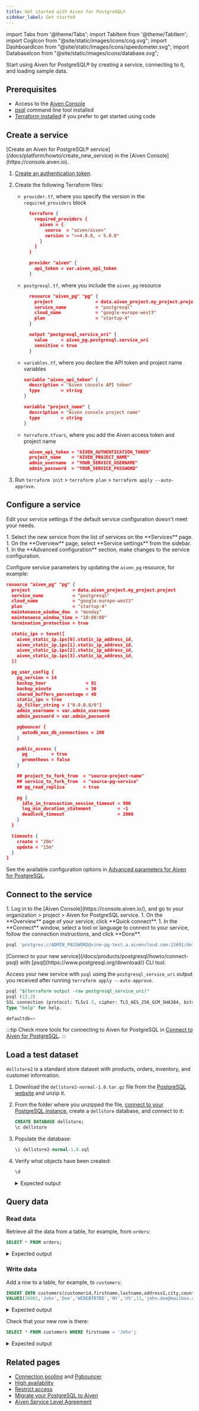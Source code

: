 ```yaml
---
title: Get started with Aiven for PostgreSQL®
sidebar_label: Get started
---
```


import Tabs from '@theme/Tabs';
import TabItem from '@theme/TabItem';
import CogIcon from "@site/static/images/icons/cog.svg";
import DashboardIcon from "@site/static/images/icons/speedometer.svg";
import DatabaseIcon from "@site/static/images/icons/database.svg";

Start using Aiven for PostgreSQL® by creating a service, connecting to it, and loading sample data.

## Prerequisites

- Access to the [Aiven Console](https://console.aiven.io)
- [psql](https://www.postgresql.org/download/) command line tool installed
- [Terraform installed](https://developer.hashicorp.com/terraform/install) if you prefer
  to get started using code

## Create a service

<Tabs groupId="group1">
<TabItem value="1" label="Console" default>
[Create an Aiven for PostgreSQL® service](/docs/platform/howto/create_new_service)  in the
[Aiven Console](https://console.aiven.io).
</TabItem>
<TabItem value="2" label="Terraform">

1. [Create an authentication token](/docs/platform/howto/create_authentication_token).
1. Create the following Terraform files:

   - ``provider.tf``, where you specify the version in the ``required_providers`` block

      ```json
        terraform {
          required_providers {
            aiven = {
              source  = "aiven/aiven"
              version = ">=4.0.0, < 5.0.0"
            }
          }
        }

        provider "aiven" {
          api_token = var.aiven_api_token
        }
      ```

   - ``postgresql.tf``, where you include the ``aiven_pg`` resource

      ```json
        resource "aiven_pg" "pg" {
          project                = data.aiven_project.my_project.project
          service_name           = "postgresql"
          cloud_name             = "google-europe-west3"
          plan                   = "startup-4"
        }

        output "postgresql_service_uri" {
          value     = aiven_pg.postgresql.service_uri
          sensitive = true
        }
      ```

   - ``variables.tf``, where you declare the API token and project name variables

      ```json
      variable "aiven_api_token" {
        description = "Aiven console API token"
        type        = string
      }

      variable "project_name" {
        description = "Aiven console project name"
        type        = string
      }
      ```

   - ``terraform.tfvars``, where you add the Aiven access token and project name

      ```json
        aiven_api_token = "AIVEN_AUTHENTICATION_TOKEN"
        project_name    = "AIVEN_PROJECT_NAME"
        admin_username  = "YOUR_SERVICE_USERNAME"
        admin_password  = "YOUR_SERVICE_PASSWORD"
      ```

1. Run ``terraform init`` > ``terraform plan`` > ``terraform apply --auto-approve``.

</TabItem>
</Tabs>

## Configure a service

Edit your service settings if the default service configuration doesn't meet your needs.

<Tabs groupId="group1">
<TabItem value="1" label="Console" default>
1. Select the new service from the list of services on
   the <DatabaseIcon className="icon"/> **Services** page.
1. On the <DashboardIcon className="icon"/> **Overview** page, select <CogIcon className="icon"/>
   **Service settings** from the sidebar.
1. In the **Advanced configuration** section, make changes to the service
configuration.
</TabItem>
<TabItem value="2" label="Terraform">

Configure service parameters by updating the ``aiven_pg`` resource, for example:

```json
resource "aiven_pg" "pg" {
  project                = data.aiven_project.my_project.project
  service_name           = "postgresql"
  cloud_name             = "google-europe-west3"
  plan                   = "startup-4"
  maintenance_window_dow  = "monday"
  maintenance_window_time = "10:00:00"
  termination_protection = true

  static_ips = toset([
    aiven_static_ip.ips[0].static_ip_address_id,
    aiven_static_ip.ips[1].static_ip_address_id,
    aiven_static_ip.ips[2].static_ip_address_id,
    aiven_static_ip.ips[3].static_ip_address_id,
  ])

  pg_user_config {
    pg_version = 14
    backup_hour               = 01
    backup_minute             = 30
    shared_buffers_percentage = 40
    static_ips = true
    ip_filter_string = ["0.0.0.0/0"]
    admin_username = var.admin_username
    admin_password = var.admin_password

    pgbouncer {
      autodb_max_db_connections = 200
    }

    public_access {
      pg         = true
      prometheus = false
    }

    ## project_to_fork_from  = "source-project-name"
    ## service_to_fork_from  = "source-pg-service"
    ## pg_read_replica       = true

    pg {
      idle_in_transaction_session_timeout = 900
      log_min_duration_statement          = -1
      deadlock_timeout                    = 2000
    }
  }

  timeouts {
    create = "20m"
    update = "15m"
  }
}
```

</TabItem>
</Tabs>

See the available configuration options in
[Advanced parameters for Aiven for PostgreSQL](/docs/products/postgresql/reference/advanced-params).

## Connect to the service

<Tabs groupId="group1">
<TabItem value="Console" label="Console" default>
1. Log in to the [Aiven Console](https://console.aiven.io/), and go to your
   organization > project > Aiven for PostgreSQL service.
1. On the <DashboardIcon className="icon"/> **Overview** page of your service, click
   **Quick connect**.
1. In the **Connect** window, select a tool or language to connect to your service, follow
   the connection instructions, and click **Done**.

   ```sql
   psql 'postgres://ADMIN_PASSWORD@vine-pg-test.a.aivencloud.com:12691/defaultdb?sslmode=require'
   ```

</TabItem>
<TabItem value="psql" label="psql" default>
[Connect to your new service](/docs/products/postgresql/howto/connect-psql) with
[psql](https://www.postgresql.org/download/) CLI tool.
</TabItem>
<TabItem value="Terraform" label="Terraform">

Access your new service with ``psql`` using the ``postgresql_service_uri`` output you
received after running ``terraform apply --auto-approve``.

```sql
psql "$(terraform output -raw postgresql_service_uri)"
psql (13.2)
SSL connection (protocol: TLSv1.3, cipher: TLS_AES_256_GCM_SHA384, bits: 256, compression: off)
Type "help" for help.

defaultdb=>
```

</TabItem>
</Tabs>

:::tip
Check more tools for connecting to Aiven for PostgreSQL in
[Connect to Aiven for PostgreSQL](/docs/products/postgresql/howto/list-code-samples).
:::

## Load a test dataset

`dellstore2` is a standard store dataset with products, orders, inventory, and customer
information.

1.  Download the `dellstore2-normal-1.0.tar.gz` file from the
    [PostgreSQL
    website](https://www.postgresql.org/ftp/projects/pgFoundry/dbsamples/dellstore2/dellstore2-normal-1.0/)
    and unzip it.

1. From the folder where you unzipped the file,
   [connect to your PostgreSQL instance](/docs/products/postgresql/howto/connect-psql),
   create a `dellstore` database, and connect to it:

    ```sql
    CREATE DATABASE dellstore;
    \c dellstore
    ```

1.  Populate the database:

    ```sql
    \i dellstore2-normal-1.0.sql
    ```

1.  Verify what objects have been created:

    ```sql
    \d
    ```
    <!-- vale off -->
    <details>
    <summary>Expected output</summary>
    <div>
        ```sql
         List of relations
         Schema |           Name           |   Type   |  Owner
        --------+--------------------------+----------+----------
         public | categories               | table    | avnadmin
         public | categories_category_seq  | sequence | avnadmin
         public | cust_hist                | table    | avnadmin
         public | customers                | table    | avnadmin
         public | customers_customerid_seq | sequence | avnadmin
         public | inventory                | table    | avnadmin
         public | orderlines               | table    | avnadmin
         public | orders                   | table    | avnadmin
         public | orders_orderid_seq       | sequence | avnadmin
         public | products                 | table    | avnadmin
         public | products_prod_id_seq     | sequence | avnadmin
         public | reorder                  | table    | avnadmin
         (12 rows)
        ```
    </div>
    </details>
    <!-- vale on -->

## Query data

### Read data

Retrieve all the data from a table, for example, from `orders`:

```sql
SELECT * FROM orders;
```

<!-- vale off -->
<details>
<summary>Expected output</summary>
<div>
    ```sql
     orderid | orderdate  | customerid | netamount |  tax  | totalamount
    ---------+------------+------------+-----------+-------+-------------
           1 | 2004-01-27 |       7888 |    313.24 | 25.84 |      339.08
           2 | 2004-01-01 |       4858 |     54.90 |  4.53 |       59.43
           3 | 2004-01-17 |      15399 |    160.10 | 13.21 |      173.31
           4 | 2004-01-28 |      17019 |    106.67 |  8.80 |      115.47
           5 | 2004-01-09 |      14771 |    256.00 | 21.12 |      277.12
           6 | 2004-01-11 |      13734 |    382.59 | 31.56 |      414.15
           7 | 2004-01-05 |      17622 |    256.44 | 21.16 |      277.60
           8 | 2004-01-18 |       8331 |     67.85 |  5.60 |       73.45
           9 | 2004-01-06 |      14902 |     29.82 |  2.46 |       32.28
          10 | 2004-01-18 |      15112 |     20.78 |  1.71 |       22.49
          ...
          (20000 rows)
    ```
</div>
</details>
<!-- vale on -->

### Write data

Add a row to a table, for example, to `customers`:

```sql
INSERT INTO customers(customerid,firstname,lastname,address1,city,country,region,email,creditcardtype,creditcard,creditcardexpiration,username,password,age,gender)
VALUES(20001,'John','Doe','WEDEBTRTBD','NY','US',11,'john.doe@mailbox.com',3,1879279217775922,2025/11,'user20001','password',44,'M');
```

<!-- vale off -->
<details>
<summary>Expected output</summary>
<div>
    ```sql
    INSERT 0 1
    ```
</div>
</details>
<!-- vale on -->

Check that your new row is there:

```sql
SELECT * FROM customers WHERE firstname = 'John';
```

<!-- vale off -->
<details>
<summary>Expected output</summary>
<div>
    ```sql
     customerid | firstname | lastname |  address1  | address2 | city | state | zip | country | region |        email         | phone | creditcardtype |    creditcard    | creditcardexpiration | username  |  password  | age | income | gender
    ------------+-----------+----------+------------+----------+------+-------+-----+---------+--------+----------------------+-------+----------------+------------------+----------------------+-----------+------------+-----+--------+--------
          20001 | John      | Doe      | WEDEBTRTBD |          | NY   |       |     | US      |     11 | john.doe@mailbox.com |       |              3 | 1879279217775922 | 184                  | user20001 | password   |  44 |        | M
    (1 row)
    ```
</div>
</details>
<!-- vale on -->

## Related pages

- [Connection pooling](/docs/products/postgresql/concepts/pg-connection-pooling) and
  [Pgbouncer](/docs/products/postgresql/howto/pgbouncer-stats)
- [High availability](/docs/products/postgresql/concepts/high-availability)
- [Restrict access](/docs/products/postgresql/howto/readonly-user)
- [Migrate your PostgreSQL to Aiven](concepts/aiven-db-migrate)
- [Aiven Service Level Agreement](https://aiven.io/sla)
